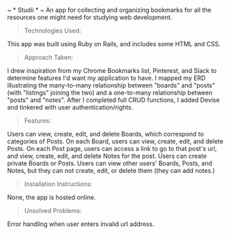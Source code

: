 ~ * Studii * ~
An app for collecting and organizing bookmarks for all the resources one might need for studying web development.


> Technologies Used:

This app was built using Ruby on Rails, and includes some HTML and CSS.


> Approach Taken:

I drew inspiration from my Chrome Bookmarks list, Pinterest, and Slack to determine features I'd want my application to have.  I mapped my ERD illustrating the many-to-many relationship between "boards" and "posts" (with "listings" joining the two) and a one-to-many relationship between "posts" and "notes".  After I completed full CRUD functions, I added Devise and tinkered with user authentication/rights.

> Features:

Users can view, create, edit, and delete Boards, which correspond to categories of Posts.  On each Board, users can view, create, edit, and delete Posts.  On each Post page, users can access a link to go to that post's url, and view, create, edit, and delete Notes for the post.  Users can create private Boards or Posts.  Users can view other users' Boards, Posts, and Notes, but they can not create, edit, or delete them (they can add notes.)


> Installation Instructions:

None, the app is hosted online.

> Unsolved Problems:

Error handling when user enters invalid url address.

